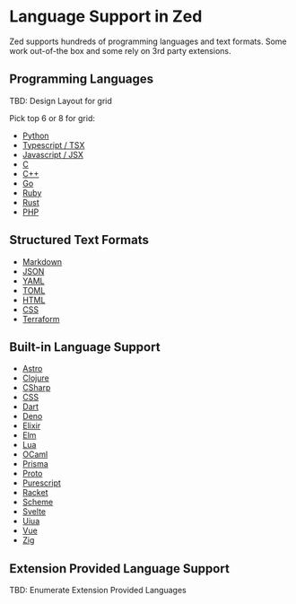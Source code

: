 # Language Support in Zed

Zed supports hundreds of programming languages and text formats. Some work out-of-the box and some rely on 3rd party extensions.

## Programming Languages

TBD: Design Layout for grid

Pick top 6 or 8 for grid:

- [Python](/docs/languages/python)
- [Typescript / TSX](docs/languages/typescript)
- [Javascript / JSX](/docs/languages/javascript)
- [C](/docs/languages/c)
- [C++](/docs/languages/cpp)
- [Go](/docs/languages/go)
- [Ruby](/docs/languages/ruby)
- [Rust](/docs/languages/rust)
- [PHP](/docs/languages/php)

## Structured Text Formats

- [Markdown](/docs/languages/markdown)
- [JSON](/docs/languages/json)
- [YAML](/docs/languages/yaml)
- [TOML](/docs/languages/toml)
- [HTML](/docs/languages/html)
- [CSS](/docs/languages/css)
- [Terraform](/docs/languages/terraform)

## Built-in Language Support

- [Astro](/docs/languages/astro)
- [Clojure](/docs/languages/clojure)
- [CSharp](/docs/languages/csharp)
- [CSS](/docs/languages/css)
- [Dart](/docs/languages/dart)
- [Deno](/docs/languages/deno)
- [Elixir](/docs/languages/elixir)
- [Elm](/docs/languages/elm)
- [Lua](/docs/languages/lua)
- [OCaml](/docs/languages/ocaml)
- [Prisma](/docs/languages/prisma)
- [Proto](/docs/languages/proto)
- [Purescript](/docs/languages/purescript)
- [Racket](/docs/languages/racket)
- [Scheme](/docs/languages/scheme)
- [Svelte](/docs/languages/svelte)
- [Uiua](/docs/languages/uiua)
- [Vue](/docs/languages/vue)
- [Zig](/docs/languages/zig)

## Extension Provided Language Support

TBD: Enumerate Extension Provided Languages
